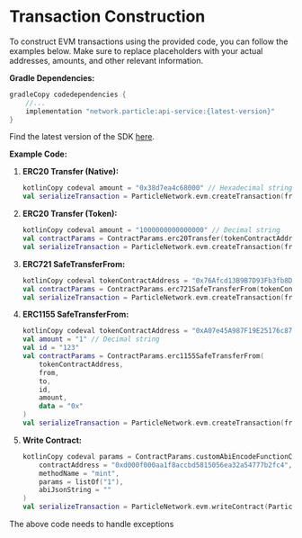 # Transaction Construction

To construct EVM transactions using the provided code, you can follow the examples below. Make sure to replace placeholders with your actual addresses, amounts, and other relevant information.

**Gradle Dependencies:**

```gradle
gradleCopy codedependencies {
    //...
    implementation "network.particle:api-service:{latest-version}"
}
```

Find the latest version of the SDK [here](https://search.maven.org/search?q=g:network.particle).

**Example Code:**

1.  **ERC20 Transfer (Native):**

    ```kotlin
    kotlinCopy codeval amount = "0x38d7ea4c68000" // Hexadecimal string
    val serializeTransaction = ParticleNetwork.evm.createTransaction(from, to, amount).serialize()
    ```
2.  **ERC20 Transfer (Token):**

    ```kotlin
    kotlinCopy codeval amount = "1000000000000000" // Decimal string
    val contractParams = ContractParams.erc20Transfer(tokenContractAddress, to, amount)
    val serializeTransaction = ParticleNetwork.evm.createTransaction(from, tokenContractAddress, contractParams).serialize()
    ```
3.  **ERC721 SafeTransferFrom:**

    ```kotlin
    kotlinCopy codeval tokenContractAddress = "0x76Afcd13B9B7D93Fb3fb8D42dDF68bEe4CEF9765"
    val contractParams = ContractParams.erc721SafeTransferFrom(tokenContractAddress, from, to, tokenId)
    val serializeTransaction = ParticleNetwork.evm.createTransaction(from, tokenContractAddress, contractParams).serialize()
    ```
4.  **ERC1155 SafeTransferFrom:**

    ```kotlin
    kotlinCopy codeval tokenContractAddress = "0xA07e45A987F19E25176c877d98388878622623FA"
    val amount = "1" // Decimal string
    val id = "123"
    val contractParams = ContractParams.erc1155SafeTransferFrom(
        tokenContractAddress,
        from,
        to,
        id,
        amount,
        data = "0x"
    )
    val serializeTransaction = ParticleNetwork.evm.createTransaction(from, tokenContractAddress, contractParams).serialize()
    ```
5.  **Write Contract:**

    ```kotlin
    kotlinCopy codeval params = ContractParams.customAbiEncodeFunctionCall(
        contractAddress = "0xd000f000aa1f8accbd5815056ea32a54777b2fc4",
        methodName = "mint",
        params = listOf("1"),
        abiJsonString = ""
    )
    val serializeTransaction = ParticleNetwork.evm.writeContract(ParticleNetwork.getAddress(), params).serialize()
    ```



The above code needs to handle exceptions

